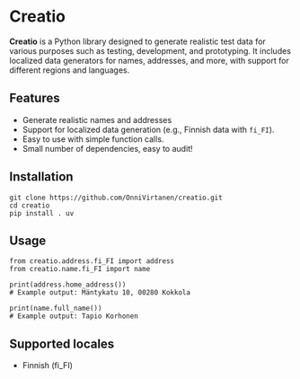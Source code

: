 # Creatio

**Creatio** is a Python library designed to generate realistic test data for various purposes such as testing, development, and prototyping. It includes localized data generators for names, addresses, and more, with support for different regions and languages.

## Features
- Generate realistic names and addresses
- Support for localized data generation (e.g., Finnish data with `fi_FI`).
- Easy to use with simple function calls.
- Small number of dependencies, easy to audit!

## Installation
```
git clone https://github.com/OnniVirtanen/creatio.git
cd creatio
pip install . uv
```

## Usage
```
from creatio.address.fi_FI import address
from creatio.name.fi_FI import name

print(address.home_address())
# Example output: Mäntykatu 10, 00280 Kokkola

print(name.full_name())
# Example output: Tapio Korhonen

```

## Supported locales
- Finnish (fi_FI)
